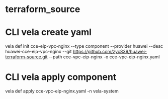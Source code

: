 # terraform_source

# CLI vela create yaml
vela def init cce-eip-vpc-nginx --type component  --provider huawei --desc huawei-cce-eip-vpc-nginx --git https://github.com/zyc839/huawei-terraform-source.git --path cce-vpc-eip-nginx -o cce-vpc-eip-nginx.yaml

# CLI vela apply component
vela def apply cce-vpc-eip-nginx.yaml -n vela-system